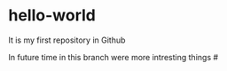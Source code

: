 # hello-world
It is my first repository in Github

In future time in this branch were more intresting things #
